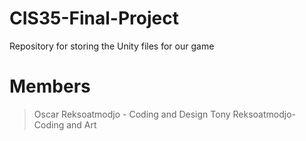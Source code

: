 # CIS35-Final-Project
Repository for storing the Unity files for our game


# Members
>Oscar Reksoatmodjo - Coding and Design
>Tony Reksoatmodjo-  Coding and Art
